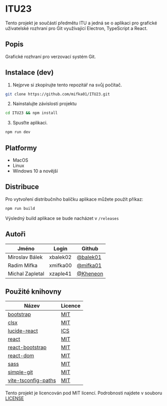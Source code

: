 # ITU23

Tento projekt je součástí předmětu ITU a jedná se o aplikaci pro grafické uživatelské rozhraní pro Git využívající Electron, TypeScript a React.

## Popis

Grafické rozhraní pro verzovací systém Git.

## Instalace (dev)

1. Nejprve si zkopírujte tento repozitář na svůj počítač.

```bash
git clone https://github.com/mifka01/ITU23.git
```

2. Nainstalujte závislosti projektu

```bash
cd ITU23 && npm install
```

3. Spusťte aplikaci.

```bash
npm run dev
```

## Platformy

- MacOS
- Linux
- Windows 10 a novější

## Distribuce

Pro vytvoření distribučního balíčku aplikace můžete použít příkaz:

```bash
npm run build
```

Výsledný build aplikace se bude nacházet v `/releases`

## Autoři

| Jméno           | Login    | Github                                 |
| --------------- | -------- | -------------------------------------- |
| Miroslav Bálek  | xbalek02 | [@balek01](https://github.com/balek01) |
| Radim Mifka     | xmifka00 | [@mifka01](https://github.com/mifka01) |
| Michal Zapletal | xzaple41 | [@Kheneon](https://github.com/Kheneon) |

## Použité knihovny

| Název                                                                    | Licence                                                                       |
| ------------------------------------------------------------------------ | ----------------------------------------------------------------------------- |
| [bootstrap](https://github.com/twbs/bootstrap)                           | [MIT](https://github.com/twbs/bootstrap/blob/main/LICENSE)                    |
| [clsx](https://github.com/lukeed/clsx)                                   | [MIT](https://github.com/lukeed/clsx/blob/master/license)                     |
| [lucide-react](https://github.com/lucide-icons/lucide)                   | [ICS](https://github.com/lucide-icons/lucide/blob/main/LICENSE)               |
| [react](https://github.com/facebook/react)                               | [MIT](https://github.com/facebook/react/blob/main/LICENSE)                    |
| [react-bootstrap](https://github.com/react-bootstrap/react-bootstrap)    | [MIT](https://github.com/react-bootstrap/react-bootstrap/blob/master/LICENSE) |
| [react-dom](https://github.com/facebook/react)                           | [MIT](https://github.com/facebook/react/blob/main/LICENSE)                    |
| [sass](https://github.com/sass/dart-sass)                                | [MIT](https://github.com/sass/dart-sass/blob/main/LICENSE)                    |
| [simple-git](https://github.com/steveukx/git-js)                         | [MIT](https://github.com/steveukx/git-js/blob/main/LICENSE)                   |
| [vite-tsconfig-paths](https://github.com/aleclarson/vite-tsconfig-paths) | [MIT](https://github.com/aleclarson/vite-tsconfig-paths/blob/master/LICENSE)  |

Tento projekt je licencován pod MIT licencí. Podrobnosti najdete v souboru [LICENSE](LICENSE)
